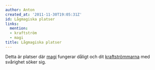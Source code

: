 ```yaml
---
author: Anton
created_at: '2011-11-30T19:05:31Z'
id: Lågmagiska platser
links:
  mention:
  - kraftström
  - magi
title: Lågmagiska platser
---
```


Detta är platser där [magi] fungerar dåligt och dit [kraftströmmarna] med svårighet söker sig.

  [magi]: magi
  [kraftströmmarna]: kraftström
